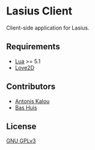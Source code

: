 # Lasius Client

Client-side application for Lasius.

## Requirements

* [Lua](https://www.lua.org/) >= 5.1
* [Love2D](https://love2d.org/)

## Contributors

- [Antonis Kalou](https://github.com/kalouantonis)
- [Bas Huis](https://github.com/bas080)

## License

[GNU GPLv3](LICENSE)
